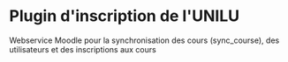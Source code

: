 # Plugin d'inscription de l'UNILU

Webservice Moodle pour la synchronisation des cours (sync_course), des utilisateurs et des inscriptions aux cours